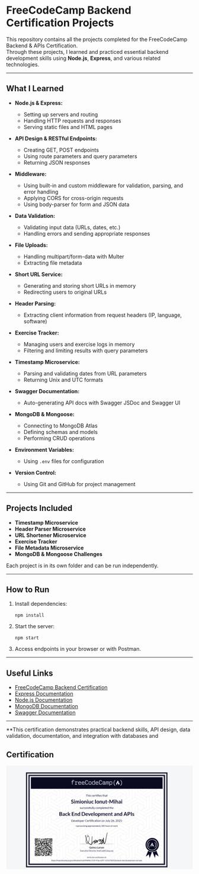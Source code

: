 # FreeCodeCamp Backend Certification Projects

This repository contains all the projects completed for the FreeCodeCamp Backend & APIs Certification.  
Through these projects, I learned and practiced essential backend development skills using **Node.js**, **Express**, and various related technologies.

---

## What I Learned

- **Node.js & Express:**  
  - Setting up servers and routing
  - Handling HTTP requests and responses
  - Serving static files and HTML pages

- **API Design & RESTful Endpoints:**  
  - Creating GET, POST endpoints
  - Using route parameters and query parameters
  - Returning JSON responses

- **Middleware:**  
  - Using built-in and custom middleware for validation, parsing, and error handling
  - Applying CORS for cross-origin requests
  - Using body-parser for form and JSON data

- **Data Validation:**  
  - Validating input data (URLs, dates, etc.)
  - Handling errors and sending appropriate responses

- **File Uploads:**  
  - Handling multipart/form-data with Multer
  - Extracting file metadata

- **Short URL Service:**  
  - Generating and storing short URLs in memory
  - Redirecting users to original URLs

- **Header Parsing:**  
  - Extracting client information from request headers (IP, language, software)

- **Exercise Tracker:**  
  - Managing users and exercise logs in memory
  - Filtering and limiting results with query parameters

- **Timestamp Microservice:**  
  - Parsing and validating dates from URL parameters
  - Returning Unix and UTC formats

- **Swagger Documentation:**  
  - Auto-generating API docs with Swagger JSDoc and Swagger UI

- **MongoDB & Mongoose:**  
  - Connecting to MongoDB Atlas
  - Defining schemas and models
  - Performing CRUD operations

- **Environment Variables:**  
  - Using `.env` files for configuration

- **Version Control:**  
  - Using Git and GitHub for project management

---

## Projects Included

- **Timestamp Microservice**
- **Header Parser Microservice**
- **URL Shortener Microservice**
- **Exercise Tracker**
- **File Metadata Microservice**
- **MongoDB & Mongoose Challenges**

Each project is in its own folder and can be run independently.

---

## How to Run

1. Install dependencies:  
   ```
   npm install
   ```
2. Start the server:  
   ```
   npm start
   ```
3. Access endpoints in your browser or with Postman.

---

## Useful Links

- [FreeCodeCamp Backend Certification](https://www.freecodecamp.org/learn/back-end-development-and-apis/)
- [Express Documentation](https://expressjs.com/)
- [Node.js Documentation](https://nodejs.org/en/docs/)
- [MongoDB Documentation](https://www.mongodb.com/docs/)
- [Swagger Documentation](https://swagger.io/docs/)

---

**This certification demonstrates practical backend skills, API design, data validation, documentation, and integration with databases and

## Certification

![FreeCodeCamp Backend Certification](./certificat.png)